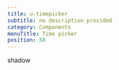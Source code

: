 ```yaml
---
title: u-timepicker
subtitle: no description provided
category: Components
menuTitle: Time picker
position: 58
---
```


<badge> shadow </badge>

























